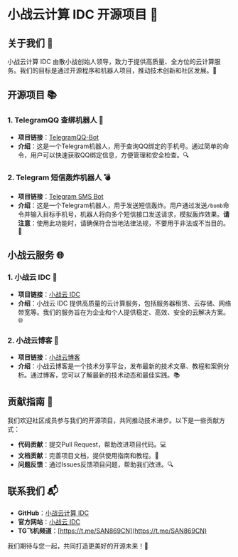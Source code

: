 # 小战云计算 IDC 开源项目 🚀

## 关于我们 👋

小战云计算 IDC 由散小战创始人领导，致力于提供高质量、全方位的云计算服务。我们的目标是通过开源程序和机器人项目，推动技术创新和社区发展。🌟

## 开源项目 📚

### 1. TelegramQQ 查绑机器人 🤖
- **项目链接**：[TelegramQQ-Bot](https://github.com/XZCloudSrv/TelegramQQ-Bot)
- **介绍**：这是一个Telegram机器人，用于查询QQ绑定的手机号。通过简单的命令，用户可以快速获取QQ绑定信息，方便管理和安全检查。🔍

### 2. Telegram 短信轰炸机器人 💣
- **项目链接**：[Telegram SMS Bot](https://github.com/XZCloudSrv/telegram-sms)
- **介绍**：这是一个Telegram机器人，用于发送短信轰炸。用户通过发送`/bomb`命令并输入目标手机号，机器人将向多个短信接口发送请求，模拟轰炸效果。**请注意**：使用此功能时，请确保符合当地法律法规，不要用于非法或不当目的。🚫

## 小战云服务 🌐

### 1. 小战云 IDC 🏢
- **项目链接**：[小战云 IDC](https://idc.79san.cn/)
- **介绍**：小战云 IDC 提供高质量的云计算服务，包括服务器租赁、云存储、网络带宽等。我们的服务旨在为企业和个人提供稳定、高效、安全的云解决方案。🌐

### 2. 小战云博客 📝
- **项目链接**：[小战云博客](https://blog.79san.cn/)
- **介绍**：小战云博客是一个技术分享平台，发布最新的技术文章、教程和案例分析。通过博客，您可以了解最新的技术动态和最佳实践。📚

## 贡献指南 🤝

我们欢迎社区成员参与我们的开源项目，共同推动技术进步。以下是一些贡献方式：
- **代码贡献**：提交Pull Request，帮助改进项目代码。💻
- **文档贡献**：完善项目文档，提供使用指南和教程。📝
- **问题反馈**：通过Issues反馈项目问题，帮助我们改进。🔍

## 联系我们 📬

- **GitHub**：[小战云计算 IDC](https://github.com/Sanxiaozhan)
- **官方网站**：[小战云 IDC](https://idc.79san.cn/)
- **TG飞机频道**：[https://t.me/SAN869CN](https://t.me/SAN869CN)

我们期待与您一起，共同打造更美好的开源未来！🎉

